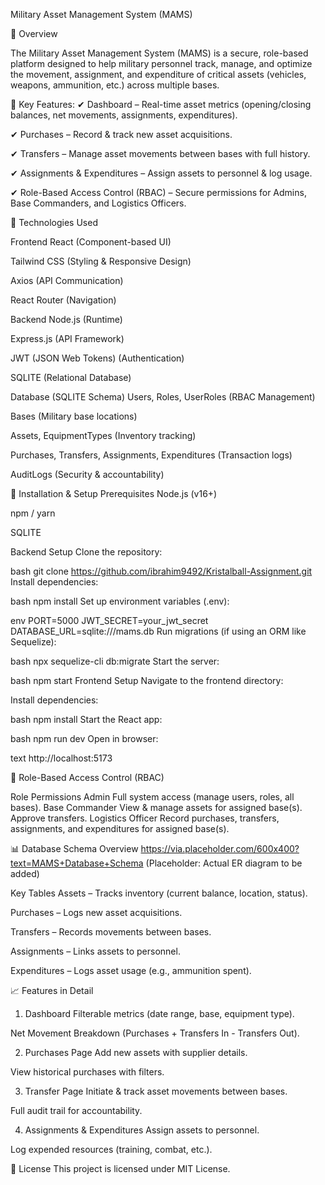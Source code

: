 Military Asset Management System (MAMS)

📌 Overview

The Military Asset Management System (MAMS) is a secure, role-based platform designed to help military personnel track, manage, and optimize the movement, assignment, and expenditure of critical assets (vehicles, weapons, ammunition, etc.) across multiple bases.

🔹 Key Features:
✔ Dashboard – Real-time asset metrics (opening/closing balances, net movements, assignments, expenditures).

✔ Purchases – Record & track new asset acquisitions.

✔ Transfers – Manage asset movements between bases with full history.

✔ Assignments & Expenditures – Assign assets to personnel & log usage.

✔ Role-Based Access Control (RBAC) – Secure permissions for Admins, Base Commanders, and Logistics Officers.

🚀 Technologies Used

Frontend
React (Component-based UI)

Tailwind CSS (Styling & Responsive Design)

Axios (API Communication)

React Router (Navigation)

Backend
Node.js (Runtime)

Express.js (API Framework)

JWT (JSON Web Tokens) (Authentication)

SQLITE (Relational Database)

Database (SQLITE Schema)
Users, Roles, UserRoles (RBAC Management)

Bases (Military base locations)

Assets, EquipmentTypes (Inventory tracking)

Purchases, Transfers, Assignments, Expenditures (Transaction logs)

AuditLogs (Security & accountability)

🔧 Installation & Setup
Prerequisites
Node.js (v16+)

npm / yarn

SQLITE

Backend Setup
Clone the repository:

bash
git clone https://github.com/ibrahim9492/Kristalball-Assignment.git
Install dependencies:

bash
npm install
Set up environment variables (.env):

env
PORT=5000
JWT_SECRET=your_jwt_secret
DATABASE_URL=sqlite:///mams.db
Run migrations (if using an ORM like Sequelize):

bash
npx sequelize-cli db:migrate
Start the server:

bash
npm start
Frontend Setup
Navigate to the frontend directory:

Install dependencies:

bash
npm install
Start the React app:

bash
npm run dev
Open in browser:

text
http://localhost:5173

🔐 Role-Based Access Control (RBAC)

Role	Permissions
Admin	Full system access (manage users, roles, all bases).
Base Commander	View & manage assets for assigned base(s). Approve transfers.
Logistics Officer	Record purchases, transfers, assignments, and expenditures for assigned base(s).

📊 Database Schema Overview
https://via.placeholder.com/600x400?text=MAMS+Database+Schema (Placeholder: Actual ER diagram to be added)

Key Tables
Assets – Tracks inventory (current balance, location, status).

Purchases – Logs new asset acquisitions.

Transfers – Records movements between bases.

Assignments – Links assets to personnel.

Expenditures – Logs asset usage (e.g., ammunition spent).

📈 Features in Detail
1. Dashboard
Filterable metrics (date range, base, equipment type).

Net Movement Breakdown (Purchases + Transfers In - Transfers Out).

2. Purchases Page
Add new assets with supplier details.

View historical purchases with filters.

3. Transfer Page
Initiate & track asset movements between bases.

Full audit trail for accountability.

4. Assignments & Expenditures
Assign assets to personnel.

Log expended resources (training, combat, etc.).

📜 License
This project is licensed under MIT License.

